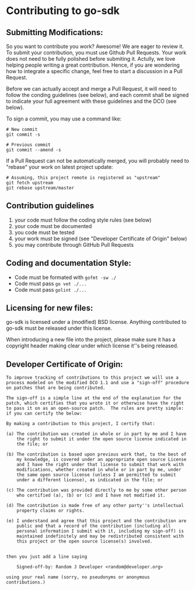 # Contributing to go-sdk

## Submitting Modifications:

So you want to contribute you work? Awesome! We are eager to review it.
To submit your contribution, you must use Github Pull Requests. Your work
does not need to be fully polished before submiting it. Actully, we love
helping people writing a great contribution. Hence, if you are wondering
how to integrate a specific change, feel free to start a discussion in
a Pull Request.

Before we can actually accept and merge a Pull Request, it will need
to follow the conding guidelines (see below), and each commit shall be
signed to indicate your full agreement with these guidelines and the
DCO (see below).

To sign a commit, you may use a command like:

```
# New commit
git commit -s

# Previous commit
git commit --amend -s
```

If a Pull Request can not be automatically merged, you will probably need
to "rebase" your work on latest project update:

```
# Assuming, this project remote is registered as "upstream"
git fetch upstream
git rebase upstream/master
```

## Contribution guidelines

1. your code must follow the coding style rules (see below)
2. your code must be documented
3. you code must be tested
4. your work must be signed (see "Developer Certificate of Origin" below)
5. you may contribute through GitHub Pull Requests

## Coding and documentation Style:

- Code must be formated with `gofmt -sw ./`
- Code must pass `go vet ./...`
- Code must pass `golint ./...`

## Licensing for new files:

go-sdk is licensed under a (modified) BSD license. Anything contributed to
go-sdk must be released under this license.

When introducing a new file into the project, please make sure it has a
copyright header making clear under which license it''s being released.

## Developer Certificate of Origin:

```
To improve tracking of contributions to this project we will use a
process modeled on the modified DCO 1.1 and use a "sign-off" procedure
on patches that are being contributed.

The sign-off is a simple line at the end of the explanation for the
patch, which certifies that you wrote it or otherwise have the right
to pass it on as an open-source patch.  The rules are pretty simple:
if you can certify the below:

By making a contribution to this project, I certify that:

(a) The contribution was created in whole or in part by me and I have
    the right to submit it under the open source license indicated in
    the file; or

(b) The contribution is based upon previous work that, to the best of
    my knowledge, is covered under an appropriate open source License
    and I have the right under that license to submit that work with
    modifications, whether created in whole or in part by me, under
    the same open source license (unless I am permitted to submit
    under a different license), as indicated in the file; or

(c) The contribution was provided directly to me by some other person
    who certified (a), (b) or (c) and I have not modified it.

(d) The contribution is made free of any other party''s intellectual
    property claims or rights.

(e) I understand and agree that this project and the contribution are
    public and that a record of the contribution (including all
    personal information I submit with it, including my sign-off) is
    maintained indefinitely and may be redistributed consistent with
    this project or the open source license(s) involved.


then you just add a line saying

    Signed-off-by: Random J Developer <random@developer.org>

using your real name (sorry, no pseudonyms or anonymous contributions.)
```

